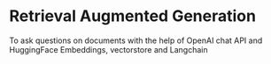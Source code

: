 # Retrieval Augmented Generation
To ask questions on documents with the help of OpenAI chat API and HuggingFace Embeddings, vectorstore and Langchain
